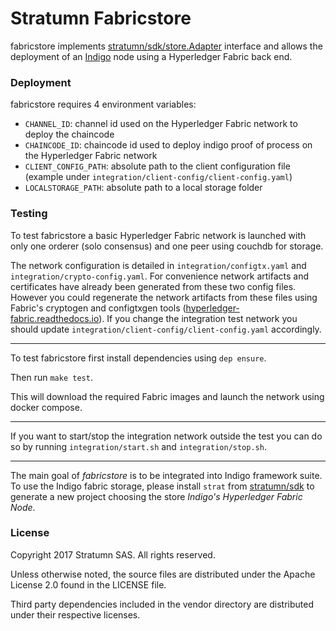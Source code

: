 # Stratumn Fabricstore

fabricstore implements [stratumn/sdk/store.Adapter](https://github.com/stratumn/sdk/blob/master/store/store.go) interface and allows the deployment of an [Indigo](https://indigoframework.com) node using a Hyperledger Fabric back end.

### Deployment

fabricstore requires 4 environment variables:

* `CHANNEL_ID`: channel id used on the Hyperledger Fabric network to deploy the chaincode
* `CHAINCODE_ID`: chaincode id used to deploy indigo proof of process on the Hyperledger Fabric network
* `CLIENT_CONFIG_PATH`: absolute path to the client configuration file (example under `integration/client-config/client-config.yaml`)
* `LOCALSTORAGE_PATH`: absolute path to a local storage folder

### Testing

To test fabricstore a basic Hyperledger Fabric network is launched with only one orderer (solo consensus) and one peer using couchdb for storage.

The network configuration is detailed in `integration/configtx.yaml` and `integration/crypto-config.yaml`. For convenience network artifacts and certificates have already been generated from these two config files. However you could regenerate the network artifacts from these files using Fabric's cryptogen and configtxgen tools ([hyperledger-fabric.readthedocs.io](https://hyperledger-fabric.readthedocs.io)). If you change the integration test network you should update `integration/client-config/client-config.yaml` accordingly.

---

To test fabricstore first install dependencies using `dep ensure`.

Then run `make test`.

This will download the required Fabric images and launch the network using docker compose.

---

If you want to start/stop the integration network outside the test you can do so by running `integration/start.sh` and `integration/stop.sh`.

---

The main goal of _fabricstore_ is to be integrated into Indigo framework suite. To use the Indigo fabric storage, please install `strat` from [stratumn/sdk](http://github.com/stratumn/sdk/) to generate a new project choosing the store _Indigo's Hyperledger Fabric Node_.

### License

Copyright 2017 Stratumn SAS. All rights reserved.

Unless otherwise noted, the source files are distributed under the Apache
License 2.0 found in the LICENSE file.

Third party dependencies included in the vendor directory are distributed under
their respective licenses.
